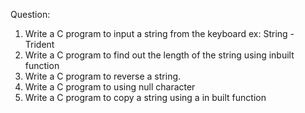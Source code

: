 Question:


1. Write a C program to input a string from the keyboard ex: String - Trident
2. Write a C program to find out the length of the string using inbuilt function 
3. Write a C program to reverse a string.
4. Write a C program to using null character 
5. Write a C program to copy a string using a in built function  